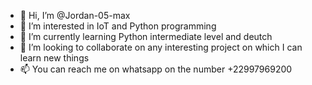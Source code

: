 - 👋 Hi, I’m @Jordan-05-max
- 👀 I’m interested in IoT and Python programming
- 🌱 I’m currently learning Python intermediate level and deutch
- 💞️ I’m looking to collaborate on any interesting project on which I can learn new things
- 📫 You can reach me on whatsapp on the number +22997969200

<!---
Jordan-05-max/Jordan-05-max is a ✨ special ✨ repository because its `README.md` (this file) appears on your GitHub profile.
You can click the Preview link to take a look at your changes.
--->
